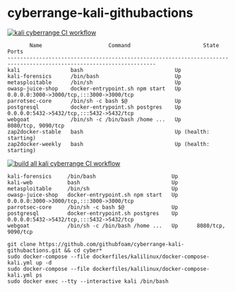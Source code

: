 # cyberrange-kali-githubactions
[![kali cyberrange CI workflow](https://github.com/githubfoam/cyberrange-kali-githubactions/actions/workflows/kali-wf.yml/badge.svg?branch=main)](https://github.com/githubfoam/cyberrange-kali-githubactions/actions/workflows/kali-wf.yml)

~~~~
       Name                     Command                       State                            Ports                  
---------------------------------------------------------------------------------------------------------------------
kali                bash                             Up                                                              
kali-forensics      /bin/bash                        Up                                                              
metasploitable      /bin/sh                          Up                                                              
owasp-juice-shop    docker-entrypoint.sh npm start   Up                      0.0.0.0:3000->3000/tcp,:::3000->3000/tcp
parrotsec-core      /bin/sh -c bash $@               Up                                                              
postgresql          docker-entrypoint.sh postgres    Up                      0.0.0.0:5432->5432/tcp,:::5432->5432/tcp
webgoat             /bin/sh -c /bin/bash /home ...   Up                      8080/tcp, 9090/tcp                      
zap2docker-stable   bash                             Up (health: starting)                                           
zap2docker-weekly   bash                             Up (health: starting)                                                
~~~~
[![build all kali cyberrange CI workflow](https://github.com/githubfoam/cyberrange-kali-githubactions/actions/workflows/kali-buildall-wf.yml/badge.svg?branch=main)](https://github.com/githubfoam/cyberrange-kali-githubactions/actions/workflows/kali-buildall-wf.yml)  
~~~~
kali-forensics     /bin/bash                        Up                                              
kali-web           bash                             Up                                              
metasploitable     /bin/sh                          Up                                              
owasp-juice-shop   docker-entrypoint.sh npm start   Up      0.0.0.0:3000->3000/tcp,:::3000->3000/tcp
parrotsec-core     /bin/sh -c bash $@               Up                                              
postgresql         docker-entrypoint.sh postgres    Up      0.0.0.0:5432->5432/tcp,:::5432->5432/tcp
webgoat            /bin/sh -c /bin/bash /home ...   Up      8080/tcp, 9090/tcp   
~~~~
~~~~
git clone https://github.com/githubfoam/cyberrange-kali-githubactions.git && cd cyber*
sudo docker-compose --file dockerfiles/kalilinux/docker-compose-kali.yml up -d
sudo docker-compose --file dockerfiles/kalilinux/docker-compose-kali.yml ps
sudo docker exec --tty --interactive kali /bin/bash
~~~~